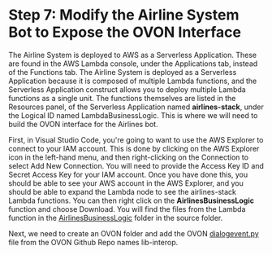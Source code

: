 # Step 7: Modify the Airline System Bot to Expose the OVON Interface

The Airline System is deployed to AWS as a Serverless Application. These are found in the AWS Lambda console, under the Applications tab, instead of the Functions tab. The Airline System is deployed as a Serverless Application because it is composed of multiple Lambda functions, and the Serverless Application construct allows you to deploy multiple Lambda functions as a single unit. The functions themselves are listed in the Resources panel, of the Serverless Application named **airlines-stack**, under the Logical ID named LambdaBusinessLogic. This is where we will need to build the OVON interface for the Airlines bot.

First, in Visual Studio Code, you're going to want to use the AWS Explorer to connect to your IAM account. This is done by clicking on the AWS Explorer icon in the left-hand menu, and then right-clicking on the Connection to select Add New Connection. You will need to provide the Access Key ID and Secret Access Key for your IAM account. Once you have done this, you should be able to see your AWS account in the AWS Explorer, and you should be able to expand the Lambda node to see the airlines-stack Lambda functions. You can then right click on the **AirlinesBusinessLogic** function and choose Download. You will find the files from the Lambda function in the [AirlinesBusinessLogic](./source/python/airlineBot/AirlinesBusinessLogic/) folder in the source folder.

Next, we need to create an OVON folder and add the OVON [dialogevent.py](https://github.com/open-voice-network/lib-interop/blob/main/python/lib/dialog_event.py) file from the OVON Github Repo names lib-interop.



